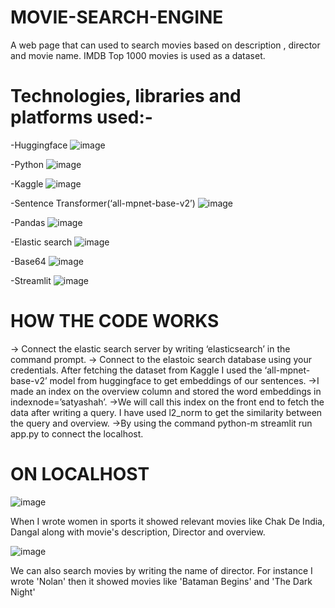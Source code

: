 # MOVIE-SEARCH-ENGINE
A web page that can used to search movies based on description , director and movie name. IMDB Top 1000 movies is used as a dataset.

# Technologies, libraries and platforms used:-

-Huggingface ![image](https://github.com/Satya-bit/MOVIE-SEARCH-ENGINE/assets/70309925/b9f38852-8d35-4cbb-83ae-5695784807b7)

-Python ![image](https://github.com/Satya-bit/MOVIE-SEARCH-ENGINE/assets/70309925/6bf45869-aaca-454b-8129-0f862fbf7bff)

-Kaggle ![image](https://github.com/Satya-bit/MOVIE-SEARCH-ENGINE/assets/70309925/829f74f2-e51d-47e0-b829-c71e03249e86)


-Sentence Transformer(‘all-mpnet-base-v2’) ![image](https://github.com/Satya-bit/MOVIE-SEARCH-ENGINE/assets/70309925/b9968188-9ddd-4af9-af69-7f86a04216cb)

-Pandas ![image](https://github.com/Satya-bit/MOVIE-SEARCH-ENGINE/assets/70309925/b3d36b3a-0d5b-4e4d-a75d-5500b6d0a983)

-Elastic search ![image](https://github.com/Satya-bit/MOVIE-SEARCH-ENGINE/assets/70309925/b1fffd70-898b-461e-b523-f6c1755608fd)

-Base64 ![image](https://github.com/Satya-bit/MOVIE-SEARCH-ENGINE/assets/70309925/6befbcce-a978-4430-921e-c660085f7f9c)

-Streamlit ![image](https://github.com/Satya-bit/MOVIE-SEARCH-ENGINE/assets/70309925/9b25da5c-111f-4ba9-8d1a-094e0245db27)



# HOW THE CODE WORKS
-> Connect the elastic search server by writing ‘elasticsearch’ in the command prompt.
-> Connect to the elastoic search database using your credentials. After fetching the dataset from Kaggle I used the ‘all-mpnet-base-v2’ model from huggingface to get embeddings of our sentences.
->I made an index on the overview column and stored the word embeddings in indexnode=’satyashah’.
->We will call this index on the front end to fetch the data after writing a query. I have used l2_norm to get the similarity between the query and overview.
->By using the command python-m streamlit run app.py to connect the localhost.

# ON LOCALHOST
![image](https://github.com/Satya-bit/MOVIE-SEARCH-ENGINE/assets/70309925/0616d744-20b4-4c98-82a6-6463bf0dadb7)

When I wrote women in sports it showed relevant movies like Chak De India, Dangal along with movie's description, Director and overview.

![image](https://github.com/Satya-bit/MOVIE-SEARCH-ENGINE/assets/70309925/fde31318-6d8c-47bd-be21-0ece1a5cb058)

We can also search movies by writing the name of director. For instance I wrote 'Nolan' then it showed movies like 'Bataman Begins' and 'The Dark Night'
